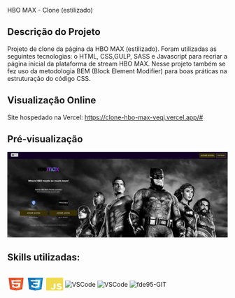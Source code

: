 HBO MAX - Clone (estilizado)

<h2>Descrição do Projeto</h2>
 
Projeto de clone da página da HBO MAX (estilizado).
Foram utilizadas as seguintes tecnologias: o HTML, CSS,GULP, SASS e Javascript para recriar a página inicial da plataforma de stream HBO MAX. Nesse projeto também se fez uso da metodologia BEM (Block Element Modifier) para boas práticas na estruturação do código CSS.

<h2>Visualização Online</h2>

Site hospedado na Vercel: https://clone-hbo-max-veqj.vercel.app/#

<h2>
    Pré-visualização
 </h2>
 
<img src="./src/images/capa.JPG" atl="capa projeto">

## Skills utilizadas:
<div style="display: inline_block"><br>
  <img align="center" alt="HTML" height="30" width="40" src="https://raw.githubusercontent.com/devicons/devicon/master/icons/html5/html5-original.svg">
  <img align="center" alt="CSS" height="30" width="40" src="https://raw.githubusercontent.com/devicons/devicon/master/icons/css3/css3-original.svg">
  <img align="center" alt="Js" height="30" width="40" src="https://raw.githubusercontent.com/devicons/devicon/master/icons/javascript/javascript-plain.svg">
  <img align="center" alt="VSCode" height="30" width="40" src="https://w7.pngwing.com/pngs/632/184/png-transparent-gulp-hd-logo.png">
  <img align="center" alt="VSCode" height="30" width="40" src="https://cdn-icons-png.flaticon.com/512/5968/5968358.png">
  <img align="center" alt="fde95-GIT" height="30" width="40" src="https://cdn.jsdelivr.net/gh/devicons/devicon/icons/git/git-original.svg">


